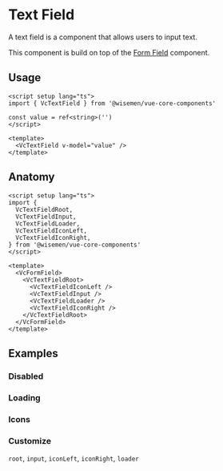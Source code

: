 # Text Field

A text field is a component that allows users to input text.

This component is build on top of the [Form Field](/components/form-field/form-field.html) component.

<ComponentPreview name="text-field/examples/main" />

## Usage
```vue
<script setup lang="ts">
import { VcTextField } from '@wisemen/vue-core-components'

const value = ref<string>('')
</script>

<template>
  <VcTextField v-model="value" />
</template>
```

## Anatomy

```vue
<script setup lang="ts">
import {
  VcTextFieldRoot,
  VcTextFieldInput,
  VcTextFieldLoader,
  VcTextFieldIconLeft,
  VcTextFieldIconRight,
} from '@wisemen/vue-core-components'
</script>

<template>
  <VcFormField>
    <VcTextFieldRoot>
      <VcTextFieldIconLeft />
      <VcTextFieldInput />
      <VcTextFieldLoader />
      <VcTextFieldIconRight />
    </VcTextFieldRoot>
  </VcFormField>
</template>
```

## Examples

### Disabled

<ComponentPreview name="text-field/examples/disabled" />

### Loading

<ComponentPreview name="text-field/examples/loading" />

### Icons

<ComponentPreview name="text-field/examples/icons" />

### Customize

`root`, `input`, `iconLeft`, `iconRight`, `loader`

<ComponentPreview name="text-field/examples/customize" />